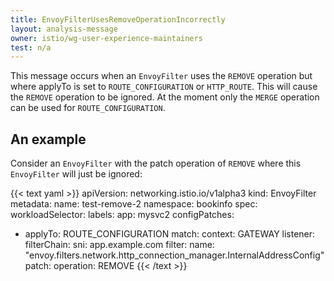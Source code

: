 ```yaml
---
title: EnvoyFilterUsesRemoveOperationIncorrectly
layout: analysis-message
owner: istio/wg-user-experience-maintainers
test: n/a
---
```


This message occurs when an `EnvoyFilter` uses the `REMOVE` operation but where applyTo is set to `ROUTE_CONFIGURATION` or `HTTP_ROUTE`.  This will cause the `REMOVE` operation to be ignored.  At the moment only the `MERGE` operation can be used for `ROUTE_CONFIGURATION`.

## An example

Consider an `EnvoyFilter` with the patch operation of `REMOVE` where this `EnvoyFilter` will just be ignored:

{{< text yaml >}}
apiVersion: networking.istio.io/v1alpha3
kind: EnvoyFilter
metadata:
  name: test-remove-2
  namespace: bookinfo
spec:
  workloadSelector:
    labels:
      app: mysvc2
  configPatches:
  - applyTo: ROUTE_CONFIGURATION
    match:
      context: GATEWAY
      listener:
        filterChain:
          sni: app.example.com
          filter:
            name: "envoy.filters.network.http_connection_manager.InternalAddressConfig"
    patch:
      operation: REMOVE
{{< /text >}}
